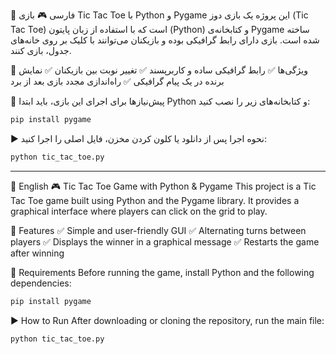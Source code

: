 📝 فارسی
🎮 بازی Tic Tac Toe با Python و Pygame
این پروژه یک بازی دوز (Tic Tac Toe) است که با استفاده از زبان پایتون (Python) و کتابخانه‌ی Pygame ساخته شده است. بازی دارای رابط گرافیکی بوده و بازیکنان می‌توانند با کلیک بر روی خانه‌های جدول، بازی کنند.

🚀 ویژگی‌ها
✅ رابط گرافیکی ساده و کاربرپسند
✅ تغییر نوبت بین بازیکنان
✅ نمایش برنده در یک پیام گرافیکی
✅ راه‌اندازی مجدد بازی بعد از برد

🔧 پیش‌نیازها
برای اجرای این بازی، باید ابتدا Python و کتابخانه‌های زیر را نصب کنید:
```sh
pip install pygame
```
▶️ نحوه اجرا
پس از دانلود یا کلون کردن مخزن، فایل اصلی را اجرا کنید:
```sh
python tic_tac_toe.py
```

-------------------------------------------------------------------------------
📝 English
🎮 Tic Tac Toe Game with Python & Pygame
This project is a Tic Tac Toe game built using Python and the Pygame library. It provides a graphical interface where players can click on the grid to play.

🚀 Features
✅ Simple and user-friendly GUI
✅ Alternating turns between players
✅ Displays the winner in a graphical message
✅ Restarts the game after winning

🔧 Requirements
Before running the game, install Python and the following dependencies:
```sh
pip install pygame
```
▶️ How to Run
After downloading or cloning the repository, run the main file:
```sh
python tic_tac_toe.py
```
